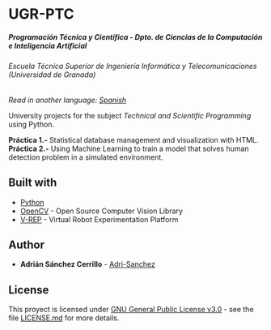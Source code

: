 # UGR-PTC
##### Programación Técnica y Científica - Dpto. de Ciencias de la Computación e Inteligencia Artificial
###### Escuela Técnica Superior de Ingeniería Informática y Telecomunicaciones (Universidad de Granada)

*Read in another language: [Spanish](README.md)*

University projects for the subject *Technical and Scientific Programming* using Python.  

**Práctica 1.-** Statistical database management and visualization with HTML.  
**Práctica 2.-** Using Machine Learning to train a model that solves human detection problem in a simulated environment.  

## Built with

* [Python](https://www.python.org/) 
* [OpenCV](https://opencv.org/) - Open Source Computer Vision Library
* [V-REP](http://www.coppeliarobotics.com/) - Virtual Robot Experimentation Platform

## Author

* **Adrián Sánchez Cerrillo** - [Adri-Sanchez](https://github.com/Adri-Sanchez)

## License

This proyect is licensed under [GNU General Public License v3.0](http://www.gnu.org/licenses/) - see the file [LICENSE.md](LICENSE.md) for more details. 
